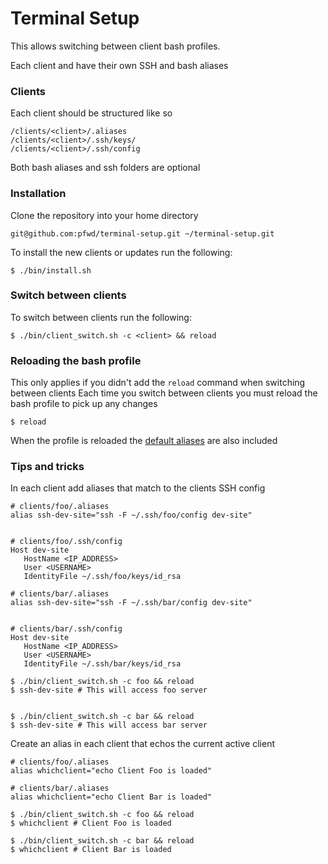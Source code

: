 # Terminal Setup
This allows switching between client bash profiles.

Each client and have their own SSH and bash aliases

### Clients
Each client should be structured like so

```
/clients/<client>/.aliases
/clients/<client>/.ssh/keys/
/clients/<client>/.ssh/config
```
Both bash aliases and ssh folders are optional

### Installation
Clone the repository into your home directory
```
git@github.com:pfwd/terminal-setup.git ~/terminal-setup.git
```

To install the new clients or updates run the following:
```
$ ./bin/install.sh
```

### Switch between clients
To switch between clients run the following:
```
$ ./bin/client_switch.sh -c <client> && reload
```

### Reloading the bash profile
This only applies if you didn't add the `reload` command when switching between clients
Each time you switch between clients you must reload the bash profile to pick up any changes
```
$ reload
```
When the profile is reloaded the [default aliases](.aliases) are also included

### Tips and tricks
In each client add aliases that match to the clients SSH config
```
# clients/foo/.aliases
alias ssh-dev-site="ssh -F ~/.ssh/foo/config dev-site"


# clients/foo/.ssh/config
Host dev-site
   HostName <IP_ADDRESS>
   User <USERNAME>
   IdentityFile ~/.ssh/foo/keys/id_rsa
       
# clients/bar/.aliases
alias ssh-dev-site="ssh -F ~/.ssh/bar/config dev-site"


# clients/bar/.ssh/config
Host dev-site
   HostName <IP_ADDRESS>
   User <USERNAME>
   IdentityFile ~/.ssh/bar/keys/id_rsa
   
$ ./bin/client_switch.sh -c foo && reload
$ ssh-dev-site # This will access foo server
   

$ ./bin/client_switch.sh -c bar && reload
$ ssh-dev-site # This will access bar server
```

Create an alias in each client that echos the current active client
```
# clients/foo/.aliases
alias whichclient="echo Client Foo is loaded"
  
# clients/bar/.aliases
alias whichclient="echo Client Bar is loaded"
  
$ ./bin/client_switch.sh -c foo && reload
$ whichclient # Client Foo is loaded
  
$ ./bin/client_switch.sh -c bar && reload
$ whichclient # Client Bar is loaded
```